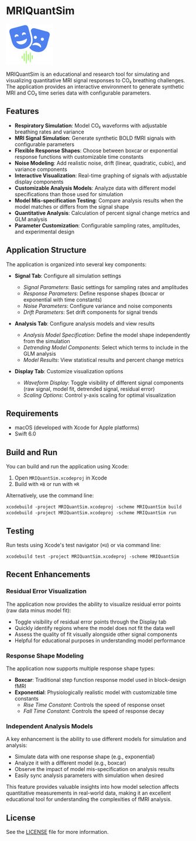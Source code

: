 # MRIQuantSim

<img src="Media/MRIQuantSimIcon.png" alt="MRIQuantSim icon" width="128"/>

MRIQuantSim is an educational and research tool for simulating and visualizing quantitative MRI signal responses to CO₂ breathing challenges. The application provides an interactive environment to generate synthetic MRI and CO₂ time series data with configurable parameters.

## Features

- **Respiratory Simulation**: Model CO₂ waveforms with adjustable breathing rates and variance
- **MRI Signal Simulation**: Generate synthetic BOLD fMRI signals with configurable parameters
- **Flexible Response Shapes**: Choose between boxcar or exponential response functions with customizable time constants
- **Noise Modeling**: Add realistic noise, drift (linear, quadratic, cubic), and variance components 
- **Interactive Visualization**: Real-time graphing of signals with adjustable display components
- **Customizable Analysis Models**: Analyze data with different model specifications than those used for simulation
- **Model Mis-specification Testing**: Compare analysis results when the model matches or differs from the signal shape
- **Quantitative Analysis**: Calculation of percent signal change metrics and GLM analysis
- **Parameter Customization**: Configurable sampling rates, amplitudes, and experimental design

## Application Structure

The application is organized into several key components:

- **Signal Tab**: Configure all simulation settings
  - *Signal Parameters*: Basic settings for sampling rates and amplitudes
  - *Response Parameters*: Define response shapes (boxcar or exponential with time constants)
  - *Noise Parameters*: Configure variance and noise components
  - *Drift Parameters*: Set drift components for signal trends
  
- **Analysis Tab**: Configure analysis models and view results
  - *Analysis Model Specification*: Define the model shape independently from the simulation
  - *Detrending Model Components*: Select which terms to include in the GLM analysis
  - *Model Results*: View statistical results and percent change metrics
  
- **Display Tab**: Customize visualization options
  - *Waveform Display*: Toggle visibility of different signal components (raw signal, model fit, detrended signal, residual error)
  - *Scaling Options*: Control y-axis scaling for optimal visualization

## Requirements

- macOS (developed with Xcode for Apple platforms)
- Swift 6.0

## Build and Run

You can build and run the application using Xcode:

1. Open `MRIQuantSim.xcodeproj` in Xcode
2. Build with `⌘B` or run with `⌘R`

Alternatively, use the command line:
```
xcodebuild -project MRIQuantSim.xcodeproj -scheme MRIQuantSim build
xcodebuild -project MRIQuantSim.xcodeproj -scheme MRIQuantSim run
```

## Testing

Run tests using Xcode's test navigator (`⌘U`) or via command line:
```
xcodebuild test -project MRIQuantSim.xcodeproj -scheme MRIQuantSim
```

## Recent Enhancements

### Residual Error Visualization

The application now provides the ability to visualize residual error points (raw data minus model fit):

- Toggle visibility of residual error points through the Display tab
- Quickly identify regions where the model does not fit the data well
- Assess the quality of fit visually alongside other signal components
- Helpful for educational purposes in understanding model performance

### Response Shape Modeling

The application now supports multiple response shape types:

- **Boxcar**: Traditional step function response model used in block-design fMRI
- **Exponential**: Physiologically realistic model with customizable time constants
  - *Rise Time Constant*: Controls the speed of response onset 
  - *Fall Time Constant*: Controls the speed of response decay

### Independent Analysis Models

A key enhancement is the ability to use different models for simulation and analysis:

- Simulate data with one response shape (e.g., exponential)
- Analyze it with a different model (e.g., boxcar)
- Observe the impact of model mis-specification on analysis results
- Easily sync analysis parameters with simulation when desired

This feature provides valuable insights into how model selection affects quantitative measurements in real-world data, making it an excellent educational tool for understanding the complexities of fMRI analysis.

## License

See the [LICENSE](LICENSE) file for more information.
